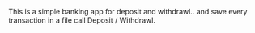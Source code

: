 This is a simple banking app for deposit and withdrawl..
and save every transaction in a file call Deposit / Withdrawl.
